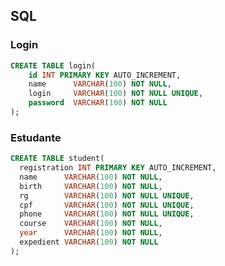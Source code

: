 ## SQL

### Login

```sql
CREATE TABLE login(
    id INT PRIMARY KEY AUTO_INCREMENT,
    name      VARCHAR(100) NOT NULL,
    login     VARCHAR(100) NOT NULL UNIQUE,
    password  VARCHAR(100) NOT NULL
);
```

<!-- todo: login with email -->

### Estudante

```sql
CREATE TABLE student(
  registration INT PRIMARY KEY AUTO_INCREMENT,
  name      VARCHAR(100) NOT NULL,
  birth     VARCHAR(100) NOT NULL,
  rg        VARCHAR(100) NOT NULL UNIQUE,
  cpf       VARCHAR(100) NOT NULL UNIQUE,
  phone     VARCHAR(100) NOT NULL UNIQUE,
  course    VARCHAR(100) NOT NULL,
  year      VARCHAR(100) NOT NULL,
  expedient VARCHAR(100) NOT NULL
);
```

<!-- todo: add email -->
<!-- todo: change registration name to ? -->
